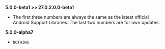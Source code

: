 **5.0.0-beta1 >> 27.0.2.0.0-beta1**

- The first three numbers are always the same as the latest official Android Support Libraries. The last two numbers are for own updates.

**5.0.0-alpha7**
- `NOTHING`
